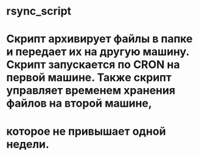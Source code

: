 # rsync_script
# Скрипт архивирует файлы в папке и передает их на другую машину. Скрипт запускается по CRON на первой машине. Также скрипт управляет временем хранения файлов на второй машине, 
# которое не привышает одной недели.
